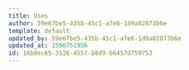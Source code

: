 ```yaml
---
title: Uses
author: 59e67be5-435b-45c1-a7e6-1d9a02873b6e
template: default
updated_by: 59e67be5-435b-45c1-a7e6-1d9a02873b6e
updated_at: 1596751956
id: 16b0ec65-3126-4557-b8d9-b6457d759753
---
```


